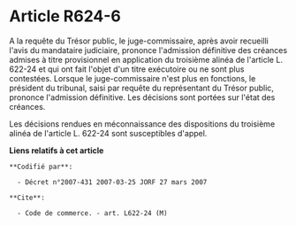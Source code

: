 # Article R624-6

A la requête du Trésor public, le juge-commissaire, après avoir recueilli l'avis du mandataire judiciaire, prononce
l'admission définitive des créances admises à titre provisionnel en application du troisième alinéa de l'article L. 622-24 et
qui ont fait l'objet d'un titre exécutoire ou ne sont plus contestées. Lorsque le juge-commissaire n'est plus en fonctions,
le président du tribunal, saisi par requête du représentant du Trésor public, prononce l'admission définitive. Les décisions
sont portées sur l'état des créances.

Les décisions rendues en méconnaissance des dispositions du troisième alinéa de l'article L. 622-24 sont susceptibles
d'appel.

**Liens relatifs à cet article**

	**Codifié par**:

	  - Décret n°2007-431 2007-03-25 JORF 27 mars 2007

	**Cite**:

	  - Code de commerce. - art. L622-24 (M)
